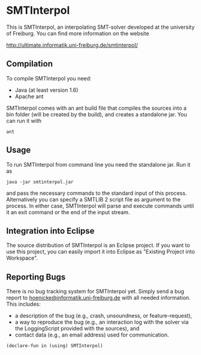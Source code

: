 SMTInterpol
===========

This is SMTInterpol, an interpolating SMT-solver developed at the university
of Freiburg.  You can find more information on the website

http://ultimate.informatik.uni-freiburg.de/smtinterpol/


Compilation
-----------

To compile SMTInterpol you need:
- Java (at least version 1.6)
- Apache ant

SMTInterpol comes with an ant build file that compiles the sources into a bin
folder (will be created by the build), and creates a standalone jar.  You can
run it with

    ant


Usage
-----

To run SMTInterpol from command line you need the standalone jar.  Run it as

    java -jar smtinterpol.jar

and pass the necessary commands to the standard input of this process.
Alternatively you can specify a SMTLIB 2 script file as argument to the
process.  In either case, SMTInterpol will parse and execute commands until it
an exit command or the end of the input stream.


Integration into Eclipse
------------------------

The source distribution of SMTInterpol is an Eclipse project.  If you want to
use this project, you can easily import it into Eclipse as "Existing Project
into Workspace".


Reporting Bugs
--------------

There is no bug tracking system for SMTInterpol yet.  Simply send a bug report
to hoenicke@informatik.uni-freiburg.de with all needed information.  This
includes:
 -  a description of the bug (e.g., crash, unsoundness, or feature-request),
 -  a way to reproduce the bug (e.g., an interaction log with the solver 
    via the LoggingScript provided with the sources), and
 -  contact data (e.g., an email address) used for communication.

```
(declare-fun in (using) SMTInterpol)
```
